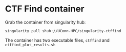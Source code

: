 # CTF Find container

Grab the container from singularity hub:

``` bash
singularity pull shub://UConn-HPC/singularity-ctffind
```

The container has two executable files,
`ctffind` and `ctffind_plot_results.sh`
